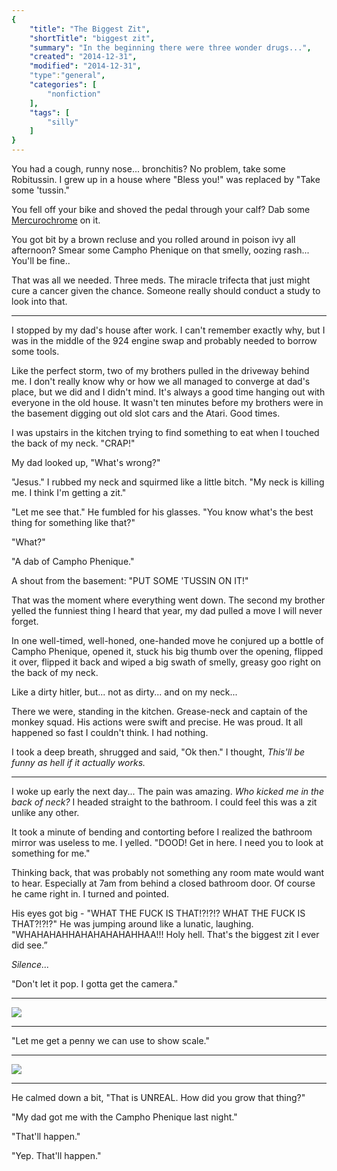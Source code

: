```yaml
---
{
    "title": "The Biggest Zit",
    "shortTitle": "biggest zit",
    "summary": "In the beginning there were three wonder drugs...",
    "created": "2014-12-31",
    "modified": "2014-12-31",
    "type":"general",
    "categories": [
        "nonfiction"
    ],
    "tags": [
        "silly"
    ]
}
---
```

You had a cough, runny nose... bronchitis? No problem, take some
Robitussin. I grew up in a house where "Bless you!" was replaced by
"Take some 'tussin."

You fell off your bike and shoved the pedal through your calf? Dab some
[Mercurochrome](http://en.wikipedia.org/wiki/Merbromin) on it.

You got bit by a brown recluse and you rolled around in poison ivy all
afternoon? Smear some Campho Phenique on that smelly, oozing rash...
You'll be fine..

That was all we needed. Three meds. The miracle trifecta that just might
cure a cancer given the chance. Someone really should conduct a study to
look into that.

* * * * *

I stopped by my dad's house after work. I can't remember exactly why,
but I was in the middle of the 924 engine swap and probably needed to
borrow some tools.

Like the perfect storm, two of my brothers pulled in the driveway behind
me. I don't really know why or how we all managed to converge at dad's
place, but we did and I didn't mind. It's always a good time hanging out
with everyone in the old house. It wasn't ten minutes before my brothers
were in the basement digging out old slot cars and the Atari. Good
times.

I was upstairs in the kitchen trying to find something to eat when I
touched the back of my neck. "CRAP!"

My dad looked up, "What's wrong?"

"Jesus." I rubbed my neck and squirmed like a little bitch. "My neck is
killing me. I think I'm getting a zit."

"Let me see that." He fumbled for his glasses. "You know what's the best
thing for something like that?"

"What?"

"A dab of Campho Phenique."

A shout from the basement: "PUT SOME 'TUSSIN ON IT!"

That was the moment where everything went down. The second my brother
yelled the funniest thing I heard that year, my dad pulled a move I will
never forget.

In one well-timed, well-honed, one-handed move he conjured up a bottle
of Campho Phenique, opened it, stuck his big thumb over the opening,
flipped it over, flipped it back and wiped a big swath of smelly, greasy
goo right on the back of my neck.

Like a dirty hitler, but... not as dirty... and on my neck...

There we were, standing in the kitchen. Grease-neck and captain of the
monkey squad. His actions were swift and precise. He was proud. It all
happened so fast I couldn't think. I had nothing.

I took a deep breath, shrugged and said, "Ok then." I thought, *This'll
be funny as hell if it actually works.*

* * * * *

I woke up early the next day... The pain was amazing. *Who kicked me in
the back of neck?* I headed straight to the bathroom. I could feel this
was a zit unlike any other.

It took a minute of bending and contorting before I realized the
bathroom mirror was useless to me. I yelled. "DOOD! Get in here. I need
you to look at something for me."

Thinking back, that was probably not something any room mate would want
to hear. Especially at 7am from behind a closed bathroom door. Of course
he came right in. I turned and pointed.

His eyes got big - "WHAT THE FUCK IS THAT!?!?!? WHAT THE FUCK IS
THAT?!?!?" He was jumping around like a lunatic, laughing.
"WHAHAHAHHAHAHAHAHAHHAA!!! Holy hell. That's the biggest zit I ever did
see.”

*Silence...*

"Don't let it pop. I gotta get the camera."

* * * * *

![](/media/zitNoPenny.jpg)

* * * * *

"Let me get a penny we can use to show scale."

* * * * *

![](/media/zitPenny.jpg)

* * * * *

He calmed down a bit, "That is UNREAL. How did you grow that thing?"

"My dad got me with the Campho Phenique last night."

"That'll happen."

"Yep. That'll happen."
